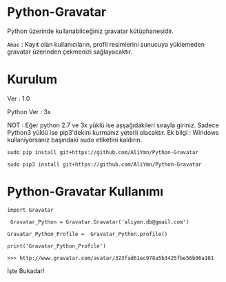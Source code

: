 # Python-Gravatar
Python üzerinde kullanabilceğiniz gravatar kütüphanesidir.

`Amac` : Kayıt olan kullanıcıların, profil resimlerini sunucuya yüklemeden gravatar üzerinden çekmenizi sağlayacaktır.

# Kurulum
  Ver : 1.0
  
  Python Ver : 3x
  
  NOT : Eğer python 2.7 ve 3x yüklü ise aşşağıdakileri sırayla giriniz.
  Sadece Python3 yüklü ise pip3'dekini kurmanız yeterli olacaktır.
  Ek bilgi : Windows kullaniyorsanız başındaki sudo etiketini kaldırın.
  
  `sudo pip install git+https://github.com/AliYmn/Python-Gravatar`
  
  `sudo pip3 install git+https://github.com/AliYmn/Python-Gravatar`

# Python-Gravatar Kullanımı

`import Gravatar`

` Gravatar_Python = Gravatar.Gravatar('aliymn.db@gmail.com')`

`Gravatar_Python_Profile =  Gravatar_Python.profile()`

` print('Gravatar_Python_Profile') `

`>>> http://www.gravatar.com/avatar/323fad61ec978a5b3425fbe56b06a101`


İşte Bukadar!
